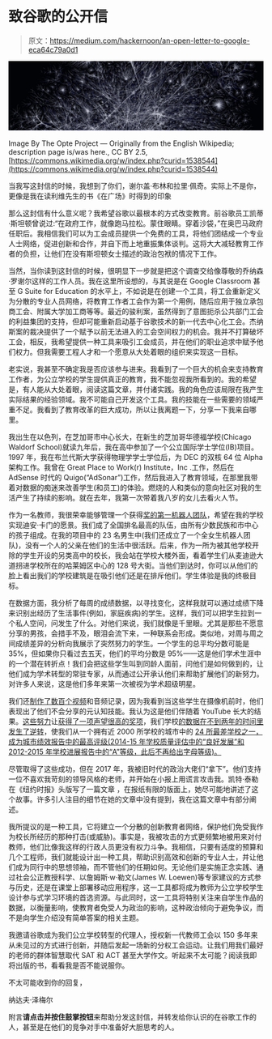 # 致谷歌的公开信

> 原文：<https://medium.com/hackernoon/an-open-letter-to-google-eca64c79a0d1>

![](img/ee2cdd0168b0ca4b25e07d9d755372f6.png)

Image By The Opte Project — Originally from the English Wikipedia; description page is/was here., CC BY 2.5, [https://commons.wikimedia.org/w/index.php?curid=1538544](https://commons.wikimedia.org/w/index.php?curid=1538544)

当我写这封信的时候，我想到了你们，谢尔盖·布林和拉里·佩奇。实际上不是你，更像是我在读利维先生的书《在广场》时得到的印象

那么这封信有什么意义呢？我希望谷歌以最根本的方式改变教育。前谷歌员工凯蒂·斯坦顿曾说过:“在政府工作，就像跑马拉松。蒙住眼睛。穿着沙袋，”在奥巴马政府任职后。我相信我们可以为工会成员提供一个免费的工具，将他们团结成一个专业人士网络，促进创新和合作，并自下而上地重振集体谈判。这将大大减轻教育工作者的负担，让他们在没有斯坦顿女士描述的政治包袱的情况下工作。

当然，当你读到这封信的时候，很明显下一步就是把这个调查交给像尊敬的乔纳森·罗谢尔这样的工作人员。我在这里所设想的，与其说是在 Google Classroom 甚至 G Suite for Education 的水平上，不如说是在创建一个工具，将工会重新定义为分散的专业人员网络，将教育工作者工会作为第一个用例，随后应用于独立承包商工会、附属大学加工商等等。最近的骏利案，虽然得到了意图扼杀公共部门工会的利益集团的支持，但却可能重新启动基于谷歌技术的新一代去中心化工会。杰纳斯案的裁决提供了一个赋予以前无法进入的工会空间权力的机会。我并不打算破坏工会，相反，我希望提供一种工具来吸引工会成员，并在他们的职业追求中赋予他们权力。但我需要工程人才和一个愿意从大处着眼的组织来实现这一目标。

老实说，我甚至不确定我是否应该参与进来。我看到了一个巨大的机会来支持教育工作者，为公立学校的学生提供真正的教育，我不能忽视我所看到的。我的希望是，有人能从大处着眼，阅读这篇文章，并付诸实践。我的角色应该局限在我产生实际结果的经验领域。我不可能自己开发这个工具。我的技能在一些需要的领域严重不足。我看到了教育改革的巨大成功，所以让我离题一下，分享一下我来自哪里。

我出生在以色列，在芝加哥市中心长大，在新生的芝加哥华德福学校(Chicago Waldorf School)就读九年后，我在高中参加了一个公立国际学士学位(IB)项目。1997 年，我在布兰代斯大学获得物理学学士学位后，为 DEC 的双核 64 位 Alpha 架构工作。我曾在 Great Place to Work(r) Institute，Inc .工作，然后在 AdSense 时代的 Quigo(“AdSonar”)工作，然后我进入了教育领域，在那里我带着对数据的痴迷来改善学生(和员工)的体验。燃烧的人和类似的意向社区对我的生活产生了持续的影响。就在去年，我第一次带着我八岁的女儿去看火人节。

作为一名教师，我很荣幸能够管理一个获得[奖的第一机器人团队](http://www.nydailynews.com/new-york/queens/champion-hs-robotics-team-10g-ga-tourney-article-1.217160)，希望在我的学校实现迪安·卡门的愿景。我们成了全国排名最高的队伍，由所有少数民族和市中心的孩子组成。在我的项目中的 23 名男生中(我们还成立了一个全女生机器人团队)，没有一个人的父亲在他们的生活中很活跃。后来，作为一所为被其他学校开除的学生开设的另类高中的校长，我会站在学校大楼外面，看着学生们从麦迪逊大道拐进学校所在的哈莱姆区中心的 128 号大街。当他们到达时，你可以从他们的脸上看出我们的学校建筑是在吸引他们还是在排斥他们。学生体验是我的终极目标。

在数据方面，我分析了每周的成绩数据，以寻找变化，这样我就可以通过成绩下降来识别出经历了生活事件(例如，家庭疾病)的学生。这样，我们可以把学生拉到一个私人空间，问发生了什么。对他们来说，我们就像是千里眼。尤其是那些不愿意分享的男孩，会措手不及，眼泪会流下来，一种联系会形成。类似地，对周与周之间成绩差异的分析向我展示了突然努力的学生。一个学生的总平均分数可能是 35%，但如果你只看过去五天，他们的平均分数是 95%——这是他们学术生涯中的一个潜在转折点！我们会把这些学生叫到同龄人面前，问他们是如何做到的，让他们成为学术转型的常驻专家，从而通过公开承认他们来帮助扩展他们的新努力。对许多人来说，这是他们多年来第一次被视为学术超级明星。

我们还[制作了数百个视频](https://www.wnyc.org/story/302011-at-a-harlem-transfer-school-a-high-tech-celebration-of-student-achievement/)和音频记录，因为我看到当这些学生在摄像机前时，他们表现出了他们不会分享的元认知技能。我认为这是他们伴随着 YouTube 长大的结果。[这些努力](https://www.dnainfo.com/new-york/20140921/central-harlem/how-harlem-principal-turned-problem-school-around-1-year)让[获得了一项声望很高的奖项](https://www.youtube.com/watch?v=MzRpH6Orf6Y)，我们学校[的数据在不到两年的时间里发生了逆转](https://www.wnyc.org/story/302335-nadav-zeimer-experiments-need-time-to-work/)，使我们从一个拥有近 2000 所学校的城市中的 [24 所最差学校之一，成为城市绩效报告中的最高评级(2014-15 年学校质量评估中的“良好发展”和 2012-2015 年学校进展报告中的“A”等级，此后不再给出字母等级)。](https://www.chalkbeat.org/posts/ny/2012/03/29/scenes-from-three-schools-as-turnaround-hearings-get-started/)

尽管取得了这些成功，但在 2017 年，我被旧时代的政治大佬们“拿下”。他们支持一位不喜欢我苛刻的领导风格的老师，并开始在小报上用谎言攻击我。凯特·泰勒在《纽约时报》头版写了一篇文章 ，在报纸有限的版面上，她尽可能地讲述了这个故事。许多引人注目的细节在她的文章中没有提到，我在这篇文章中有部分阐述。

我所提议的是一种工具，它将建立一个分散的创新教育者网络，保护他们免受我作为校长所经历的那种打击(或威胁)。事实是，我被攻击的方式更频繁地被用来对付教师，他们比像我这样的行政人员更没有权力斗争。我相信，只要有适度的预算和几个工程师，我们就能设计出一种工具，帮助识别高效和创新的专业人士，并让他们成为同行中的思想领袖，而不管他们的任期如何。无论他们是实施正念实践、通过社会公正教授科学、以詹姆斯·w·勒文(James W. Loewen)等专家建议的方式参与历史，还是在课堂上部署移动应用程序，这一工具都将成为教师为公立学校学生设计参与式学习环境的首选资源。与此同时，这一工具将特别关注来自学生作品的数据，以衡量影响，使教育者免受人为政治的影响，这种政治倾向于避免争议，而不是向学生介绍没有简单答案的相关主题。

我邀请谷歌成为我们公立学校转型的代理人，授权新一代教师工会以 150 多年来从未见过的方式进行创新，并随后发起一场新的分权工会运动。让我们用我们最好的老师的群体智慧取代 SAT 和 ACT 甚至大学作文。听起来不太可能？阅读我即将出版的书，看看我是否不能说服你。

不太可能收到你的回复，

纳达夫·泽梅尔

附言**请点击并按住鼓掌按钮**来帮助分发这封信，并转发给你认识的在谷歌工作的人，甚至是在他们的竞争对手中准备好大胆思考的人。